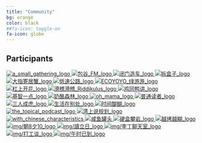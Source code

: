 ```yaml
---
title: "Community"
bg: orange
color: black
##fa-icon: toggle-on
fa-icon: globe
---
```


## Participants

<a href="https://yinggathering.com/podcast-2/" target="_blank">
  <img class="communities_logo" src="img/a_small_gathering_logo.jpg" alt="a_small_gathering_logo">
</a>
<a href="https://redcircle.com/shows/lemaisfm" target="_blank">
  <img class="communities_logo" src="img/包谷_FM_logo.jpg" alt="包谷_FM_logo">
</a>
<a href="https://gulugulufm.github.io/" target="_blank">
  <img class="communities_logo" src="img/闭门造车_logo.png" alt="闭门造车_logo">
</a>
<a href="http://watch-out-side.com/" target="_blank">
  <img class="communities_logo" src="img/拆盒子_logo.jpg" alt="拆盒子_logo">
</a>
<a href="https://music.163.com/#/djradio?id=794388504" target="_blank">
  <img class="communities_logo" src="img/大指寄居蟹_logo.jpg" alt="大指寄居蟹_logo">
</a>
<a href="https://localstops.buzzsprout.com/" target="_blank">
  <img class="communities_logo" src="img/低速公路_logo.jpg" alt="低速公路_logo">
</a>
<a href="https://www.buzzsprout.com/1131311" target="_blank">
  <img class="communities_logo" src="img/ECOYOYO_绿游游.jpg" alt="ECOYOYO_绿游游_logo">
</a>
<a href="https://podcasts.apple.com/us/podcast/%E6%9D%A0%E4%B8%8A%E5%BC%80%E8%8A%B1-a-bouquet-of-arguments/id1523066220" target="_blank">
  <img class="communities_logo" src="img/杠上开花_logo.jpeg" alt="杠上开花_logo">
</a>
<a href="https://anchor.fm/riddikulus" target="_blank">
  <img class="communities_logo" src="img/滑稽滑稽_Riddikulus_logo.jpg" alt="滑稽滑稽_Riddikulus_logo">
</a>
<a href="https://anchor.fm/ji2duck" target="_blank">
  <img class="communities_logo" src="img/鸡同鸭讲_logo.jpg" alt="鸡同鸭讲_logo">
</a>
<a href="https://y2intelligences.com/" target="_blank">
  <img class="communities_logo" src="img/基智一点_logo.png" alt="基智一点_logo">
</a>
<a href="https://podcasts.apple.com/us/podcast/%E5%A5%B6%E9%85%AA%E6%A3%AE%E6%9E%97/id1511434550?uo=4" target="_blank">
  <img class="communities_logo" src="img/奶酪森林_logo.jpg" alt="奶酪森林_logo">
</a>
<a href="https://podcasts.apple.com/us/podcast/%E5%99%A2-%E5%A6%88%E5%A6%88-oh-mama/id1531486512" target="_blank">
  <img class="communities_logo" src="img/oh_mama_logo.jpg" alt="oh_mama_logo">
</a>
<a href="https://podcasts.apple.com/ca/podcast/%E6%99%AE%E9%80%9A%E8%AF%BB%E8%80%85/id1536240428" target="_blank">
  <img class="communities_logo" src="img/普通读者_logo.jpg" alt="普通读者_logo">
</a>
<a href="https://anchor.fm/sanrenchenghu" target="_blank">
  <img class="communities_logo" src="img/三人成虎_logo.jpg" alt="三人成虎_logo">
</a>
<a href="https://life-is-elsewhere.com/" target="_blank">
  <img class="communities_logo" src="img/生活在别处_logo.jpeg" alt="生活在别处_logo">
</a>
<a href="https://anchor.fm/time-wine" target="_blank">
  <img class="communities_logo" src="img/时间醍醐_logo.jpg" alt="时间醍醐_logo">
</a>
<a href="https://podcasts.google.com/feed/aHR0cDovL3d3dy5icnVjZWJvZGluZy5vcmcvdG9waWNhbD9mb3JtYXQ9UlNT" target="_blank">
  <img class="communities_logo" src="img/the_topical_podcast_logo.png" alt="the_topical_podcast_logo">
</a>
<a href="http://www.buzzsprout.com/1078676" target="_blank">
  <img class="communities_logo" src="img/湾上说规划_logo.jpg" alt="湾上说规划_logo">
</a>
<a href="https://www.withchinesecharacteristics.com/" target="_blank">
  <img class="communities_logo" src="img/with_chinese_characteristics.jpg" alt="with_chinese_characteristics">
</a>
<a href="https://www.xiaoyuzhoufm.com/episode/5f8a4edd83c34e85dd6db7fe?s=eyJ1IjogIjVlYjgyODg2MGRiZWQyMjI3MmNlZDM3YSJ9" target="_blank">
  <img class="communities_logo" src="img/咸鱼罐头.jpg" alt="咸鱼罐头">
</a>
<a href="https://anchor.fm/mengdi-guo8" target="_blank">
  <img class="communities_logo" src="img/硬盒攀岩_logo.jpg" alt="硬盒攀岩_logo">
</a>
<a href="https://overcooked.typlog.io/" target="_blank">
  <img class="communities_logo" src="img/越烤越糊_logo.png" alt="越烤越糊_logo">
</a>
<a href="https://podcasts.apple.com/cn/podcast/%E6%9C%9D8%E5%A4%9510/id1183991311" target="_blank">
  <img class="communities_logo" src="img/朝8夕10_logo.jpg" alt="img/朝8夕10_logo">
</a>
<a href="https://readependenceday.fireside.fm/" target="_blank">
  <img class="communities_logo" src="img/讀立日_logo.jpg" alt="img/讀立日_logo">
</a>
<a href="https://dingzeyu.li/podcast/" target="_blank">
  <img class="communities_logo" src="img/李丁聊天室_logo.png" alt="img/李丁聊天室_logo">
</a>
<a href="https://podcasts.apple.com/de/podcast/%E6%89%93%E5%B7%A5%E8%B0%88/id1528328827?l=en" target="_blank">
  <img class="communities_logo" src="img/打工谈_logo.jpg" alt="img/打工谈_logo">
</a>
<a href="https://podcast.midofnowhere.link/" target="_blank">
  <img class="communities_logo" src="img/午时已到_logo.jpg" alt="img/午时已到_logo">
</a>
